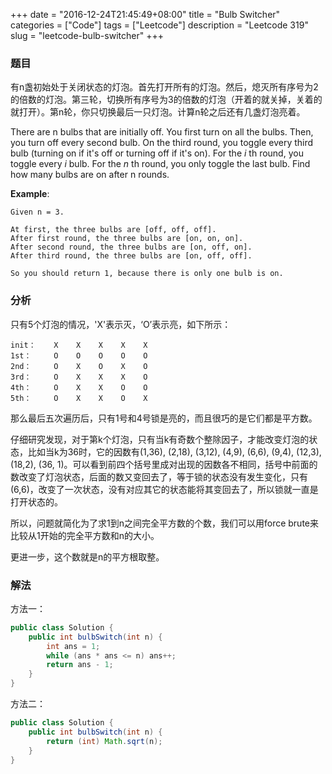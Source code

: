 +++
date = "2016-12-24T21:45:49+08:00"
title = "Bulb Switcher"
categories = ["Code"]
tags = ["Leetcode"]
description = "Leetcode 319"
slug = "leetcode-bulb-switcher"
+++

### 题目

有n盏初始处于关闭状态的灯泡。首先打开所有的灯泡。然后，熄灭所有序号为2的倍数的灯泡。第三轮，切换所有序号为3的倍数的灯泡（开着的就关掉，关着的就打开）。第n轮，你只切换最后一只灯泡。计算n轮之后还有几盏灯泡亮着。

There are n bulbs that are initially off. You first turn on all the bulbs. Then, you turn off every second bulb. On the third round, you toggle every third bulb (turning on if it's off or turning off if it's on). For the _i_ th round, you toggle every _i_ bulb. For the _n_ th round, you only toggle the last bulb. Find how many bulbs are on after n rounds.

__Example__:

```console
Given n = 3. 

At first, the three bulbs are [off, off, off].
After first round, the three bulbs are [on, on, on].
After second round, the three bulbs are [on, off, on].
After third round, the three bulbs are [on, off, off]. 

So you should return 1, because there is only one bulb is on.
```

### 分析

只有5个灯泡的情况，'X'表示灭，‘O’表示亮，如下所示：

```console
init：    X    X    X    X    X
1st：     O    O    O    O    O
2nd：     O    X    O    X    O
3rd：     O    X    X    X    O
4th：     O    X    X    O    O
5th：     O    X    X    O    X
```

那么最后五次遍历后，只有1号和4号锁是亮的，而且很巧的是它们都是平方数。

仔细研究发现，对于第k个灯泡，只有当k有奇数个整除因子，才能改变灯泡的状态，比如当k为36时，它的因数有(1,36), (2,18), (3,12), (4,9), (6,6), (9,4), (12,3), (18,2), (36, 1)。可以看到前四个括号里成对出现的因数各不相同，括号中前面的数改变了灯泡状态，后面的数又变回去了，等于锁的状态没有发生变化，只有(6,6)，改变了一次状态，没有对应其它的状态能将其变回去了，所以锁就一直是打开状态的。

所以，问题就简化为了求1到n之间完全平方数的个数，我们可以用force brute来比较从1开始的完全平方数和n的大小。

更进一步，这个数就是n的平方根取整。

### 解法

方法一：

```java
public class Solution {
    public int bulbSwitch(int n) {
        int ans = 1;
        while (ans * ans <= n) ans++;
        return ans - 1;
    }
}
```

方法二：

```java
public class Solution {
    public int bulbSwitch(int n) {
        return (int) Math.sqrt(n);
    }
}
```
